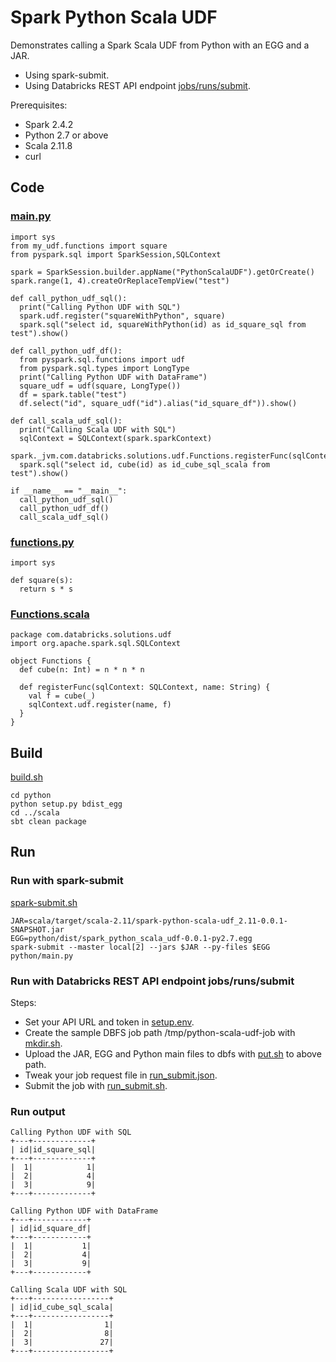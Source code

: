 # Spark Python Scala UDF

Demonstrates calling a Spark Scala UDF from Python with an EGG and a JAR.
* Using spark-submit.
* Using Databricks REST API endpoint [jobs/runs/submit](https://docs.databricks.com/api/latest/jobs.html#runs-submit).

Prerequisites:
* Spark 2.4.2
* Python 2.7 or above
* Scala 2.11.8
* curl

## Code

### [main.py](python/main.py)
```
import sys
from my_udf.functions import square
from pyspark.sql import SparkSession,SQLContext

spark = SparkSession.builder.appName("PythonScalaUDF").getOrCreate()
spark.range(1, 4).createOrReplaceTempView("test")

def call_python_udf_sql():
  print("Calling Python UDF with SQL")
  spark.udf.register("squareWithPython", square)
  spark.sql("select id, squareWithPython(id) as id_square_sql from test").show()

def call_python_udf_df():
  from pyspark.sql.functions import udf
  from pyspark.sql.types import LongType
  print("Calling Python UDF with DataFrame")
  square_udf = udf(square, LongType())
  df = spark.table("test")
  df.select("id", square_udf("id").alias("id_square_df")).show()

def call_scala_udf_sql():
  print("Calling Scala UDF with SQL")
  sqlContext = SQLContext(spark.sparkContext)
  spark._jvm.com.databricks.solutions.udf.Functions.registerFunc(sqlContext._jsqlContext,"cube")
  spark.sql("select id, cube(id) as id_cube_sql_scala from test").show()

if __name__ == "__main__":
  call_python_udf_sql()
  call_python_udf_df()
  call_scala_udf_sql()
```

### [functions.py](python/my_udf/functions.py)
```
import sys

def square(s):
  return s * s

```

### [Functions.scala](scala/src/main/scala/com/databricks/solutions/udf/Functions.scala)
```
package com.databricks.solutions.udf
import org.apache.spark.sql.SQLContext

object Functions {
  def cube(n: Int) = n * n * n

  def registerFunc(sqlContext: SQLContext, name: String) {
    val f = cube(_)
    sqlContext.udf.register(name, f)
  }
}
```

## Build

[build.sh](build.sh)
```
cd python
python setup.py bdist_egg
cd ../scala
sbt clean package
```

## Run

### Run with spark-submit
[spark-submit.sh](spark-submit.sh)
```
JAR=scala/target/scala-2.11/spark-python-scala-udf_2.11-0.0.1-SNAPSHOT.jar
EGG=python/dist/spark_python_scala_udf-0.0.1-py2.7.egg
spark-submit --master local[2] --jars $JAR --py-files $EGG python/main.py 
```

### Run with Databricks REST API endpoint jobs/runs/submit

Steps:
* Set your API URL and token in [setup.env](setup.env).
* Create the sample DBFS job path /tmp/python-scala-udf-job with [mkdir.sh](mkdir.sh).
* Upload the JAR, EGG and Python main files to dbfs with [put.sh](put.sh) to above path.
* Tweak your job request file in [run_submit.json](run_submit.json).
* Submit the job with [run_submit.sh](run_submit.sh).

### Run output
```
Calling Python UDF with SQL
+---+-------------+
| id|id_square_sql|
+---+-------------+
|  1|            1|
|  2|            4|
|  3|            9|
+---+-------------+

Calling Python UDF with DataFrame
+---+------------+
| id|id_square_df|
+---+------------+
|  1|           1|
|  2|           4|
|  3|           9|
+---+------------+

Calling Scala UDF with SQL
+---+-----------------+
| id|id_cube_sql_scala|
+---+-----------------+
|  1|                1|
|  2|                8|
|  3|               27|
+---+-----------------+
```
